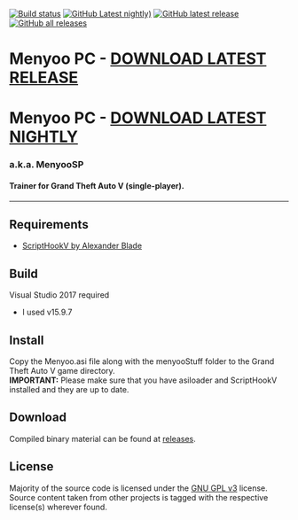 [![Build status](https://github.com/MAFINS/MenyooSP/actions/workflows/master_build.yml/badge.svg)](https://github.com/MAFINS/MenyooSP/actions)
[![GitHub Latest nightly)](https://img.shields.io/github/v/release/MAFINS/MenyooSP?include_prereleases&label=pre-release&logo=GitHub)](https://github.com/MAFINS/MenyooSP/releases/tag/latest)
[![GitHub latest release](https://img.shields.io/github/downloads/MAFINS/MenyooSP/latest/total?label=latest-release&logo=GitHub)](https://github.com/MAFINS/MenyooSP/releases/latest)
[![GitHub all releases](https://img.shields.io/github/downloads/MAFINS/MenyooSP/total?label=all-releases&logo=GitHub)](https://github.com/MAFINS/MenyooSP/releases)

# Menyoo PC - [DOWNLOAD LATEST RELEASE](https://github.com/MAFINS/MenyooSP/releases/latest/download/MenyooSP.zip)
# Menyoo PC - [DOWNLOAD LATEST NIGHTLY](https://github.com/MAFINS/MenyooSP/releases/download/latest/MenyooSP.zip)
### a.k.a. MenyooSP
#### Trainer for Grand Theft Auto V (single-player).
---

## Requirements
- [ScriptHookV by Alexander Blade](http://www.dev-c.com/gtav/scripthookv/)

## Build
Visual Studio 2017 required
- I used v15.9.7

## Install
 Copy the Menyoo.asi file along with the menyooStuff folder to the Grand Theft Auto V game directory.  
 **IMPORTANT:** Please make sure that you have asiloader and ScriptHookV installed and they are up to date.

## Download
Compiled binary material can be found at [releases](https://github.com/MAFINS/MenyooSP/releases).

## License
Majority of the source code is licensed under the [GNU GPL v3](LICENSE.txt) license.
Source content taken from other projects is tagged with the respective license(s) wherever found.
